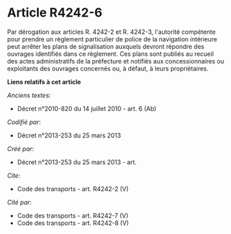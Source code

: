 # Article R4242-6

Par dérogation aux articles R. 4242-2 et R. 4242-3, l'autorité compétente pour prendre un règlement particulier de police de
la navigation intérieure peut arrêter les plans de signalisation auxquels devront répondre des ouvrages identifiés dans ce
règlement. Ces plans sont publiés au recueil des actes administratifs de la préfecture et notifiés aux concessionnaires ou
exploitants des ouvrages concernés ou, à défaut, à leurs propriétaires.

**Liens relatifs à cet article**

_Anciens textes_:

  - Décret n°2010-820 du 14 juillet 2010 - art. 6 (Ab)

_Codifié par_:

  - Décret n°2013-253 du 25 mars 2013

_Créé par_:

  - Décret n°2013-253 du 25 mars 2013 - art.

_Cite_:

  - Code des transports - art. R4242-2 (V)

_Cité par_:

  - Code des transports - art. R4242-7 (V)
  - Code des transports - art. R4242-8 (V)
